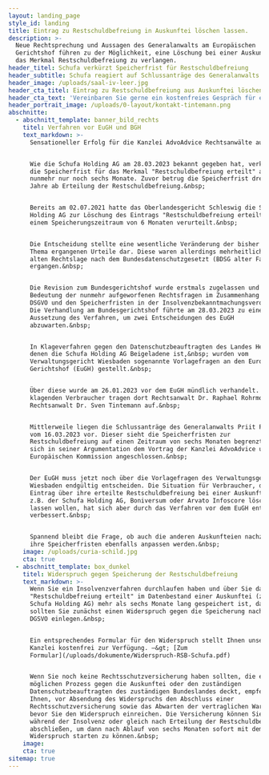 ```yaml
---
layout: landing_page
style_id: landing
title: Eintrag zu Restschuldbefreiung in Auskunftei löschen lassen.
description: >-
  Neue Rechtsprechung und Aussagen des Generalanwalts am Europäischen
  Gerichtshof führen zu der Möglichkeit, eine Löschung bei einer Auskunftei über
  das Merkmal Restschuldbefreiung zu verlangen. 
header_titel: Schufa verkürzt Speicherfrist für Restschuldbefreiung
header_subtitle: Schufa reagiert auf Schlussanträge des Generalanwalts vor dem EuGH
header_image: /uploads/saal-iv-leer.jpg
header_cta_titel: Eintrag zu Restschuldbefreiung aus Auskunftei löschen lassen.
header_cta_text: 'Vereinbaren Sie gerne ein kostenfreies Gespräch für eine Ersteinschätzung. '
header_portrait_image: /uploads/0-layout/kontakt-tintemann.png
abschnitte:
  - abschnitt_template: banner_bild_rechts
    titel: Verfahren vor EuGH und BGH
    text_markdown: >-
      Sensationeller Erfolg für die Kanzlei AdvoAdvice Rechtsanwälte aus Berlin!


      Wie die Schufa Holding AG am 28.03.2023 bekannt gegeben hat, verkürzt sie
      die Speicherfrist für das Merkmal "Restschuldbefreiung erteilt" auf
      nunmehr nur noch sechs Monate. Zuvor betrug die Speicherfrist drei volle
      Jahre ab Erteilung der Restschuldbefreiung.&nbsp;


      Bereits am 02.07.2021 hatte das Oberlandesgericht Schleswig die Schufa
      Holding AG zur Löschung des Eintrags "Restschuldbefreiung erteilt" nach
      einem Speicherungszeitraum von 6 Monaten verurteilt.&nbsp;


      Die Entscheidung stellte eine wesentliche Veränderung der bisher zu diesem
      Thema ergangenen Urteile dar. Diese waren allerdings mehrheitlich noch zur
      alten Rechtslage nach dem Bundesdatenschutzgesetzt (BDSG alter Fassung)
      ergangen.&nbsp;


      Die Revision zum Bundesgerichtshof wurde erstmals zugelassen und zeigt die
      Bedeutung der nunmehr aufgeworfenen Rechtsfragen im Zusammenhang mit der
      DSGVO und den Speicherfristen in der Insolvenzbekanntmachungsverordnung.
      Die Verhandlung am Bundesgerichtshof führte am 28.03.2023 zu einer
      Aussetzung des Verfahren, um zwei Entscheidungen des EuGH
      abzuwarten.&nbsp;


      In Klageverfahren gegen den Datenschutzbeauftragten des Landes Hessen, in
      denen die Schufa Holding AG Beigeladene ist,&nbsp; wurden vom
      Verwaltungsgericht Wiesbaden sogenannte Vorlagefragen an den Europäischen
      Gerichtshof (EuGH) gestellt.&nbsp;


      Über diese wurde am 26.01.2023 vor dem EuGH mündlich verhandelt. Für die
      klagenden Verbraucher tragen dort Rechtsanwalt Dr. Raphael Rohrmoser und
      Rechtsanwalt Dr. Sven Tintemann auf.&nbsp;


      Mittlerweile liegen die Schlussanträge des Generalanwalts Priit Pikamäe
      vom 16.03.2023 vor. Dieser sieht die Speicherfristen zur
      Restschuldbefreiung auf einen Zeitraum von sechs Monaten begrenzt und hat
      sich in seiner Argumentation dem Vortrag der Kanzlei AdvoAdvice und der
      Europäischen Kommission angeschlossen.&nbsp;


      Der EuGH muss jetzt noch über die Vorlagefragen des Verwaltungsgerichts
      Wiesbaden endgültig entscheiden. Die Situation für Verbraucher, die einen
      Eintrag über ihre erteilte Restschuldbefreiung bei einer Auskunftei wie
      z.B. der Schufa Holding AG, Boniversum oder Arvato Infoscore löschen
      lassen wollen, hat sich aber durch das Verfahren vor dem EuGH entscheidend
      verbessert.&nbsp;


      Spannend bleibt die Frage, ob auch die anderen Auskunfteien nachziehen und
      ihre Speicherfristen ebenfalls anpassen werden.&nbsp;
    image: /uploads/curia-schild.jpg
    cta: true
  - abschnitt_template: box_dunkel
    titel: Widerspruch gegen Speicherung der Restschuldbefreiung
    text_markdown: >-
      Wenn Sie ein Insolvenzverfahren durchlaufen haben und über Sie das Merkmal
      "Restschuldbefreiung erteilt" im Datenbestand einer Auskunftei (z.B. der
      Schufa Holding AG) mehr als sechs Monate lang gespeichert ist, dann
      sollten Sie zunächst einen Widerspruch gegen die Speicherung nach Art 21
      DGSVO einlegen.&nbsp;


      Ein entsprechendes Formular für den Widerspruch stellt Ihnen unsere
      Kanzlei kostenfrei zur Verfügung. –&gt; [Zum
      Formular](/uploads/dokumente/Widerspruch-RSB-Schufa.pdf)


      Wenn Sie noch keine Rechtsschutzversicherung haben sollten, die einen
      möglichen Prozess gegen die Auskunftei oder den zuständigen
      Datenschutzbeauftragten des zuständigen Bundeslandes deckt, empfehlen wir
      Ihnen, vor Absendung des Widerspruchs den Abschluss einer
      Rechtsschutzversicherung sowie das Abwarten der vertraglichen Wartezeit,
      bevor Sie den Widerspruch einreichen. Die Versicherung können Sie auch
      während der Insolvenz oder gleich nach Erteilung der Restschuldbefreiung
      abschließen, um dann nach Ablauf von sechs Monaten sofort mit dem
      Widerspruch starten zu können.&nbsp;
    image:
    cta: true
sitemap: true
---
```

